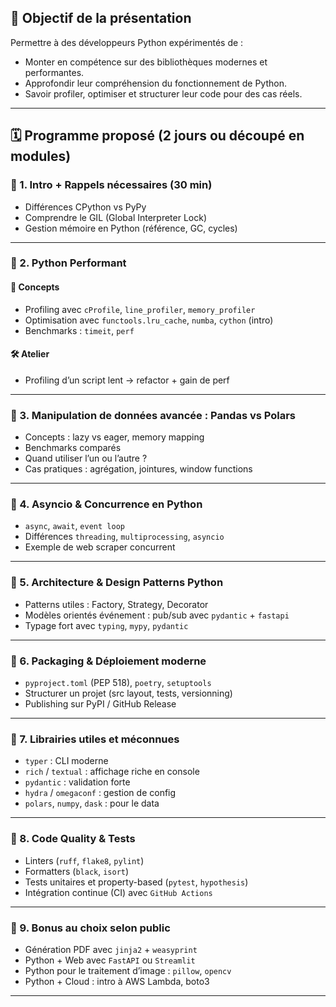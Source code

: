 
## 🎯 Objectif de la présentation
Permettre à des développeurs Python expérimentés de :
- Monter en compétence sur des bibliothèques modernes et performantes.
- Approfondir leur compréhension du fonctionnement de Python.
- Savoir profiler, optimiser et structurer leur code pour des cas réels.

---

## 🗓️ Programme proposé (2 jours ou découpé en modules)

### 🔹 1. Intro + Rappels nécessaires (30 min)
- Différences CPython vs PyPy
- Comprendre le GIL (Global Interpreter Lock)
- Gestion mémoire en Python (référence, GC, cycles)

---

### 🔹 2. Python Performant
#### 🧠 Concepts
- Profiling avec `cProfile`, `line_profiler`, `memory_profiler`
- Optimisation avec `functools.lru_cache`, `numba`, `cython` (intro)
- Benchmarks : `timeit`, `perf`

#### 🛠️ Atelier
- Profiling d’un script lent → refactor + gain de perf

---

### 🔹 3. Manipulation de données avancée : Pandas vs Polars
- Concepts : lazy vs eager, memory mapping
- Benchmarks comparés
- Quand utiliser l’un ou l’autre ?
- Cas pratiques : agrégation, jointures, window functions

---

### 🔹 4. Asyncio & Concurrence en Python
- `async`, `await`, `event loop`
- Différences `threading`, `multiprocessing`, `asyncio`
- Exemple de web scraper concurrent

---

### 🔹 5. Architecture & Design Patterns Python
- Patterns utiles : Factory, Strategy, Decorator
- Modèles orientés événement : pub/sub avec `pydantic` + `fastapi`
- Typage fort avec `typing`, `mypy`, `pydantic`

---

### 🔹 6. Packaging & Déploiement moderne
- `pyproject.toml` (PEP 518), `poetry`, `setuptools`
- Structurer un projet (src layout, tests, versionning)
- Publishing sur PyPI / GitHub Release

---

### 🔹 7. Librairies utiles et méconnues
- `typer` : CLI moderne
- `rich` / `textual` : affichage riche en console
- `pydantic` : validation forte
- `hydra` / `omegaconf` : gestion de config
- `polars`, `numpy`, `dask` : pour le data

---

### 🔹 8. Code Quality & Tests
- Linters (`ruff`, `flake8`, `pylint`)
- Formatters (`black`, `isort`)
- Tests unitaires et property-based (`pytest`, `hypothesis`)
- Intégration continue (CI) avec `GitHub Actions`

---

### 🔹 9. Bonus au choix selon public
- Génération PDF avec `jinja2` + `weasyprint`
- Python + Web avec `FastAPI` ou `Streamlit`
- Python pour le traitement d’image : `pillow`, `opencv`
- Python + Cloud : intro à AWS Lambda, boto3

---
